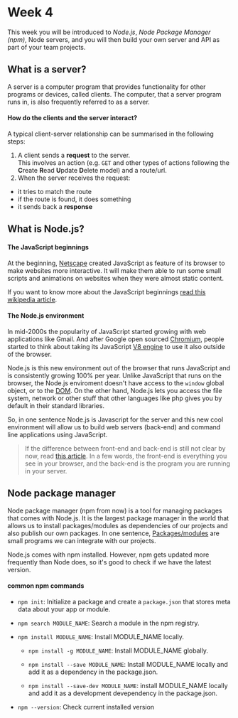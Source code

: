 # Week 4
This week you will be introduced to *Node.js*, *Node Package Manager (npm)*, Node servers, and you will then build your own server and API as part of your team projects.

## What is a server?
A server is a computer program that provides functionality for other programs or devices, called clients. The computer, that a server program runs in, is also frequently referred to as a server.

#### How do the clients and the server interact?
A typical client-server relationship can be summarised in the following steps:

1. A client sends a **request** to the server.  
This involves an action (e.g. `GET` and other types of actions following the **C**reate **R**ead **U**pdate **D**elete model) and a route/url.  
1. When the server receives the request:
  - it tries to match the route
  - if the route is found, it does something
  - it sends back a **response**

## What is Node.js?

#### The JavaScript beginnings

At the beginning, [Netscape](https://en.wikipedia.org/wiki/Netscape) created JavaScript as feature of its browser to make websites more interactive. It will make them able to run some small scripts and animations on websites when they were almost static content.  

If you want to know more about the JavaScript beginnings [read this wikipedia article](https://en.wikipedia.org/wiki/JavaScript#Beginnings_at_Netscape).

#### The Node.js environment

In mid-2000s the popularity of JavaScript started growing with web applications like Gmail. And after Google open sourced [Chromium](https://en.wikipedia.org/wiki/Chromium_%28web_browser%29), people started to think about taking its JavaScript [V8 engine](https://en.wikipedia.org/wiki/V8_%28JavaScript_engine%29) to use it also outside of the browser.

Node.js is this new environment out of the browser that runs JavaScript and is consistently growing 100% per year. Unlike JavaScript that runs on the browser, the Node.js enviroment doesn't have access to the `window` global object, or to the [DOM](https://en.wikipedia.org/wiki/Document_Object_Model). On the other hand, Node.js lets you access the file system, network or other stuff that other languages like php gives you by default in their standard libraries.

So, in one sentence Node.js is Javascript for the server and this new cool environment will allow us to build web servers (back-end) and command line applications using JavaScript.

> If the difference between front-end and back-end is still not clear by now, read [this article](https://en.wikipedia.org/wiki/Front_and_back_ends). In a few words, the front-end is everything you see in your browser, and the back-end is the program you are running in your server.

## Node package manager

Node package manager (npm from now) is a tool for managing packages that comes with Node.js. It is the largest package manager in the world that allows us to install packages/modules as dependencies of our projects and also publish our own packages. In one sentence, [Packages/modules](https://docs.npmjs.com/how-npm-works/packages#what-is-a-module) are small programs we can integrate with our projects.

Node.js comes with npm installed. However, npm gets updated more frequently than Node does, so it's good to check if we have the latest version.

#### common npm commands

* `npm init`: Initialize a package and create a `package.json` that stores meta data about your app or module.

* `npm search MODULE_NAME`: Search a module in the npm registry.

* `npm install MODULE_NAME`: Install MODULE\_NAME locally.

  * `npm install -g MODULE_NAME`: Install MODULE\_NAME globally.

  * `npm install --save MODULE_NAME`: Install MODULE\_NAME locally and add it as a dependency in the package.json.

  * `npm install --save-dev MODULE_NAME`: install MODULE\_NAME locally and add it as a development devependency in the package.json.

* `npm --version`: Check current installed version
